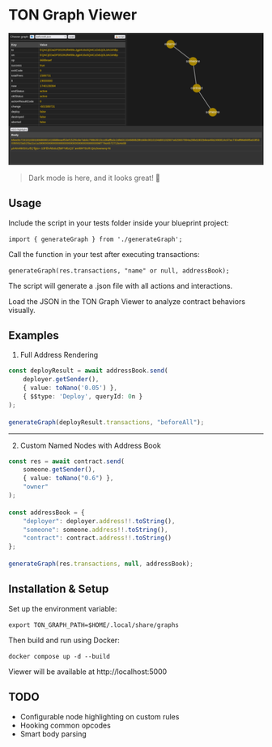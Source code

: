 # TON Graph Viewer

![screen](Screenshot.png)
> Dark mode is here, and it looks great! 💅

## Usage

Include the script in your tests folder inside your blueprint project:

`import { generateGraph } from './generateGraph';`

Call the function in your test after executing transactions:

`generateGraph(res.transactions, "name" or null, addressBook);`

The script will generate a .json file with all actions and interactions.

Load the JSON in the TON Graph Viewer to analyze contract behaviors visually.

## Examples

1) Full Address Rendering

```ts
const deployResult = await addressBook.send(
    deployer.getSender(),
    { value: toNano('0.05') },
    { $$type: 'Deploy', queryId: 0n }
);
    
generateGraph(deployResult.transactions, "beforeAll");
```

---

2) Custom Named Nodes with Address Book

```ts
const res = await contract.send(
    someone.getSender(), 
    { value: toNano("0.6") }, 
    "owner"
);

const addressBook = {
    "deployer": deployer.address!!.toString(),
    "someone": someone.address!!.toString(),
    "contract": contract.address!!.toString()
};

generateGraph(res.transactions, null, addressBook);
```

## Installation & Setup

Set up the environment variable:

`export TON_GRAPH_PATH=$HOME/.local/share/graphs`

Then build and run using Docker:

`docker compose up -d --build`

Viewer will be available at http://localhost:5000

## TODO

- Configurable node highlighting on custom rules
- Hooking common opcodes
- Smart body parsing